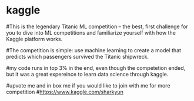 # kaggle
#This is the legendary Titanic ML competition – the best, first challenge for you to dive into ML competitions and familiarize yourself with how the Kaggle platform works.

#The competition is simple: use machine learning to create a model that predicts which passengers survived the Titanic shipwreck.

#my code runs in top 3% in the end, even though the competetion ended, but it was a great expereince to learn data science through kaggle.


#upvote me and in box me if you would like to join with me for more competition
#https://www.kaggle.com/sharkyun
